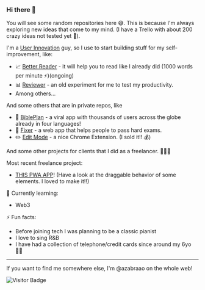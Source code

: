 ### Hi there 👋 

You will see some random repositories here 😅. This is because I'm always exploring new ideas that come to my mind. (I have a Trello with about 200 crazy ideas not tested yet 🙈).

I'm a [User Innovation](https://en.wikipedia.org/wiki/User_innovation) guy, so I use to start building stuff for my self-improvement, like:
- 📈 [Better Reader](https://github.com/azabraao/better-reader) - it will help you  to read like I already did (1000 words per minute ⚡️)(ongoing)
- 📊 [Reviewer](https://github.com/azabraao/reviewer) - an old experiment for me to test my productivity.
- Among others...

And some others that are in private repos, like 
- 📖 [BiblePlan](https://download-bibleplan.netlify.app/) - a viral app with thousands of users across the globe already in four languages!  
- 🧠 [Fixer](http://fixer.cf/) - a web app that helps people to pass hard exams.
- ✏️ [Edit Mode](https://www.editmode.io/) - a nice Chrome Extension. (I sold it!! 💰)

And some other projects for clients that I did as a freelancer. 👨🏽‍💻

Most recent freelance project:
- [THIS PWA APP](https://amd-gesso-orcamento.vercel.app)! (Have a look at the draggable behavior of some elements. I loved to make it!!)


🌱 Currently learning: 
- Web3

⚡ Fun facts:
 - Before joining tech I was planning to be a classic pianist
 - I love to sing R&B
 - I have had a collection of telephone/credit cards since around my 6yo 👦🏻
---
If you want to find me somewhere else, I'm @azabraao on the whole web!



![Visitor Badge](https://visitor-badge.laobi.icu/badge?page_id=azabraao)


<!--
**azabraao/azabraao** is a ✨ _special_ ✨ repository because its `README.md` (this file) appears on your GitHub profile.

Here are some ideas to get you started:

- 🔭 I’m currently working on ...
- 🌱 I’m currently learning ...
- 👯 I’m looking to collaborate on ...
- 🤔 I’m looking for help with ...
- 💬 Ask me about ...
- 📫 How to reach me: ...
- 😄 Pronouns: ...
- ⚡ Fun fact: ...
-->
